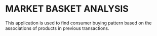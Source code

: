 # MARKET BASKET ANALYSIS

This application is used to find consumer buying pattern based on the associations of products in previous transactions.
